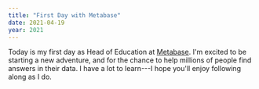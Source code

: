 ```yaml
---
title: "First Day with Metabase"
date: 2021-04-19
year: 2021
---
```


Today is my first day as Head of Education at [Metabase](http://metabase.com).
I'm excited to be starting a new adventure,
and for the chance to help millions of people find answers in their data.
I have a lot to learn---I hope you'll enjoy following along as I do.
